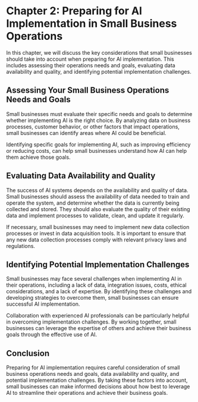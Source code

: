 Chapter 2: Preparing for AI Implementation in Small Business Operations
=======================================================================

In this chapter, we will discuss the key considerations that small businesses should take into account when preparing for AI implementation. This includes assessing their operations needs and goals, evaluating data availability and quality, and identifying potential implementation challenges.

Assessing Your Small Business Operations Needs and Goals
--------------------------------------------------------

Small businesses must evaluate their specific needs and goals to determine whether implementing AI is the right choice. By analyzing data on business processes, customer behavior, or other factors that impact operations, small businesses can identify areas where AI could be beneficial.

Identifying specific goals for implementing AI, such as improving efficiency or reducing costs, can help small businesses understand how AI can help them achieve those goals.

Evaluating Data Availability and Quality
----------------------------------------

The success of AI systems depends on the availability and quality of data. Small businesses should assess the availability of data needed to train and operate the system, and determine whether the data is currently being collected and stored. They should also evaluate the quality of their existing data and implement processes to validate, clean, and update it regularly.

If necessary, small businesses may need to implement new data collection processes or invest in data acquisition tools. It is important to ensure that any new data collection processes comply with relevant privacy laws and regulations.

Identifying Potential Implementation Challenges
-----------------------------------------------

Small businesses may face several challenges when implementing AI in their operations, including a lack of data, integration issues, costs, ethical considerations, and a lack of expertise. By identifying these challenges and developing strategies to overcome them, small businesses can ensure successful AI implementation.

Collaboration with experienced AI professionals can be particularly helpful in overcoming implementation challenges. By working together, small businesses can leverage the expertise of others and achieve their business goals through the effective use of AI.

Conclusion
----------

Preparing for AI implementation requires careful consideration of small business operations needs and goals, data availability and quality, and potential implementation challenges. By taking these factors into account, small businesses can make informed decisions about how best to leverage AI to streamline their operations and achieve their business goals.
